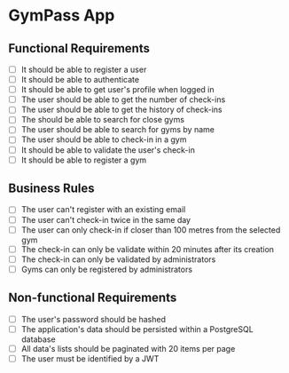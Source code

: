 # GymPass App

## Functional Requirements

- [ ] It should be able to register a user
- [ ] It should be able to authenticate
- [ ] It should be able to get user's profile when logged in
- [ ] The user should be able to get the number of check-ins
- [ ] The user should be able to get the history of check-ins
- [ ] The should be able to search for close gyms
- [ ] The user should be able to search for gyms by name
- [ ] The user should be able to check-in in a gym
- [ ] It should be able to validate the user's check-in
- [ ] It should be able to register a gym

## Business Rules

- [ ] The user can't register with an existing email
- [ ] The user can't check-in twice in the same day
- [ ] The user can only check-in if closer than 100 metres from the selected gym
- [ ] The check-in can only be validate within 20 minutes after its creation
- [ ] The check-in can only be validated by administrators
- [ ] Gyms can only be registered by administrators

## Non-functional Requirements

- [ ] The user's password should be hashed
- [ ] The application's data should be persisted within a PostgreSQL database
- [ ] All data's lists should be paginated with 20 items per page
- [ ] The user must be identified by a JWT

